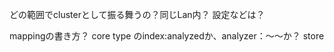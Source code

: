 
どの範囲でclusterとして振る舞うの？同じLan内？
設定などは？

mappingの書き方？
core type のindex:analyzedか、analyzer：〜〜か？
store


